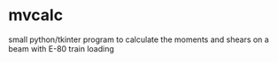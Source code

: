 # mvcalc
small python/tkinter program to calculate the moments and shears on a beam with E-80 train loading
